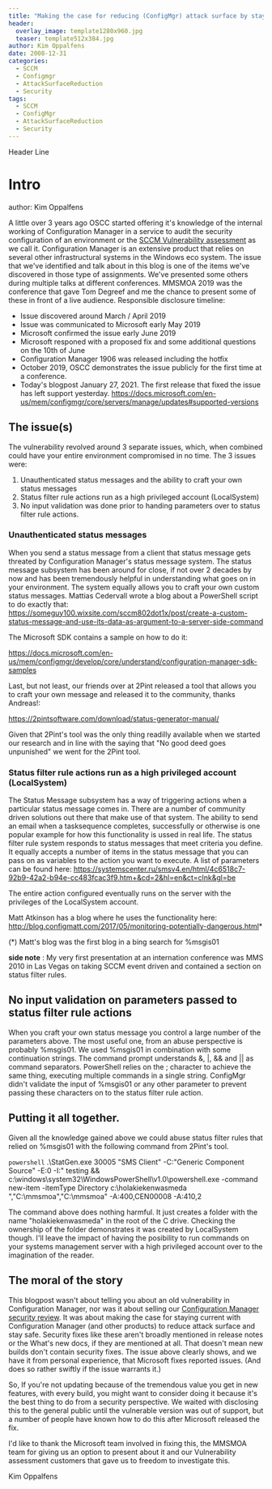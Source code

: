 ```yaml
---
title: "Making the case for reducing (ConfigMgr) attack surface by staying current"
header:
  overlay_image: template1280x960.jpg
  teaser: template512x384.jpg
author: Kim Oppalfens
date: 2008-12-31
categories:
  - SCCM
  - Configmgr
  - AttackSurfaceReduction
  - Security
tags:
  - SCCM
  - ConfigMgr
  - AttackSurfaceReduction
  - Security
---
```


Header Line

# Intro #
author: Kim Oppalfens

A little over 3 years ago OSCC started offering it's knowledge of the internal working of Configuration Manager in a service to audit the security configuration of an environment or the [SCCM Vulnerability assessment](https://www.oscc.be/osccservices/Security-Audit/) as we call it. Configuration Manager is an extensive product that relies on several other infrastructural systems in the Windows eco system. The issue that we've identified and talk about in this blog is one of the items we've discovered in those type of assignments. We've presented some others during multiple talks at different conferences. MMSMOA 2019 was the conference that gave Tom Degreef and me the chance to present some of these in front of a live audience.
Responsible disclosure timeline:
- Issue discovered around March / April 2019
- Issue was communicated to Microsoft early May 2019
- Microsoft confirmed the issue early June 2019
- Microsoft responed with a proposed fix and some additional questions on the 10th of June
- Configuration Manager 1906 was released including the hotfix
- October 2019, OSCC demonstrates the issue publicly for the first time at a conference.
- Today's blogpost January 27, 2021. The first release that fixed the issue has left support yesterday. https://docs.microsoft.com/en-us/mem/configmgr/core/servers/manage/updates#supported-versions

## The issue(s) ##

The vulnerability revolved around 3 separate issues, which, when combined could have your entire environment compromised in no time. The 3 issues were:
1. Unauthenticated status messages and the ability to craft your own status messages
2. Status filter rule actions run as a high privileged account (LocalSystem)
3. No input validation was done prior to handing parameters over to status filter rule actions.

### Unauthenticated status messages ###
When you send a status message from a client that status message gets threated by Configuration Manager's status message system. The status message subsystem has been around for close, if not over 2 decades by now and has been tremendously helpful in understanding what goes on in your environment. The system equally allows you to craft your own custom status messages.
Mattias Cedervall wrote a blog about a PowerShell script to do exactly that: 
https://someguy100.wixsite.com/sccm802dot1x/post/create-a-custom-status-message-and-use-its-data-as-argument-to-a-server-side-command

The Microsoft SDK contains a sample on how to do it: 

https://docs.microsoft.com/en-us/mem/configmgr/develop/core/understand/configuration-manager-sdk-samples

Last, but not least, our friends over at 2Pint released a tool that allows you to craft your own message and released it to the community, thanks Andreas!:

https://2pintsoftware.com/download/status-generator-manual/

Given that 2Pint's tool was the only thing readilly available when we started our research and in line with the saying that "No good deed goes unpunished" we went for the 2Pint tool.

### Status filter rule actions run as a high privileged account (LocalSystem)  ###
The Status Message subsystem has a way of triggering actions when a particular status message comes in. There are a number of community driven solutions out there that make use of that system. The ability to send an email when a tasksequence completes, successfully or otherwise is one popular example for how this functionality is ussed in real life. The status filter rule system responds to status messages that meet criteria you define. It equally accepts a number of items in the status message that you can pass on as variables to the action you want to execute.
A list of parameters can be found here: https://systemscenter.ru/smsv4.en/html/4c6518c7-92b9-42a2-b94e-cc483fcac3f9.htm+&cd=2&hl=en&ct=clnk&gl=be

The entire action configured eventually runs on the server with the privileges of the LocalSystem account.

Matt Atkinson has a blog where he uses the functionality here: http://blog.configmatt.com/2017/05/monitoring-potentially-dangerous.html*

(*) Matt's blog was the first blog in a bing search for %msgis01

**side note** : My very first presentation at an internation conference was MMS 2010 in Las Vegas on taking SCCM event driven and contained a section on status filter rules.

## No input validation on parameters passed to status filter rule actions
When you craft your own status message you control a large number of the parameters above. The most useful one, from an abuse perspective is probably %msgis01. We used %msgis01 in combination with some continuation strings. The command prompt understands &, |, && and || as command separators. PowerShell relies on the ; character to achieve the same thing, executing multiple commands in a single string. ConfigMgr didn't validate the input of %msgis01 or any other parameter to prevent passing these characters on to the status filter rule action.

## Putting it all together. ##
Given all the knowledge gained above we could abuse status filter rules that relied on %msgis01 with the following command from 2Pint's tool.

```powershell``` .\StatGen.exe 30005 "SMS Client" -C:"Generic Component Source" -E:0 -I:" testing && c:\windows\system32\WindowsPowerShell\v1.0\powershell.exe -command new-item -itemType Directory c:\holakiekenwasmeda ","C:\mmsmoa","C:\mmsmoa" -A:400,CEN00008 -A:410,2

The command above does nothing harmful. It just creates a folder with the name "holakiekenwasmeda" in the root of the C drive. Checking the ownership of the folder demonstrates it was created by LocalSystem though. I'll leave the impact of having the posibility to run commands on your systems management server with a high privileged account over to the imagination of the reader. 

## The moral of the story ##
This blogpost wasn't about telling you about an old vulnerability in Configuration Manager, nor was it about selling our [Configuration Manager security review](https://www.oscc.be/osccservices/Security-Audit/). It was about making the case for staying current with Configuration Manager (and other products) to reduce attack surface and stay safe. Security fixes like these aren't broadly mentioned in release notes or the What's new docs, if they are mentioned at all. That doesn't mean new builds don't contain security fixes. The issue above clearly shows, and we have it from personal experience, that Microsoft fixes reported issues. (And does so rather swiftly if the issue warrants it.)

So, If you're not updating because of the tremendous value you get in new features, with every build, you might want to consider doing it because it's the best thing to do from a security perspective. We waited with disclosing this to the general public until the vulnerable version was out of support, but a number of people have known how to do this after Microsoft released the fix.

I'd like to thank the Microsoft team involved in fixing this, the MMSMOA team for giving us an option to present about it and our Vulnerability assessment customers that gave us to freedom to investigate this.

Kim Oppalfens








